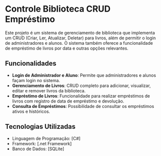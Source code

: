 # Controle Biblioteca CRUD Empréstimo

Este projeto é um sistema de gerenciamento de biblioteca que implementa um CRUD (Criar, Ler, Atualizar, Deletar) para livros, além de permitir o login de administradores e alunos. O sistema também oferece a funcionalidade de empréstimo de livros por data e outras opções relevantes.

## Funcionalidades

- **Login de Administrador e Aluno**: Permite que administradores e alunos façam login no sistema.
- **Gerenciamento de Livros**: CRUD completo para adicionar, visualizar, editar e remover livros da biblioteca.
- **Empréstimo de Livros**: Funcionalidade para realizar empréstimos de livros com registro de data de empréstimo e devolução.
- **Consulta de Empréstimos**: Possibilidade de consultar os empréstimos ativos e históricos.

## Tecnologias Utilizadas

- Linguagem de Programação: [C#]
- Framework: [.net Framework]
- Banco de Dados: [SQLite]
